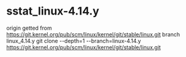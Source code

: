 # sstat_linux-4.14.y

origin getted from https://git.kernel.org/pub/scm/linux/kernel/git/stable/linux.git branch linux_4.14.y git clone --depth=1 --branch=linux-4.14.y https://git.kernel.org/pub/scm/linux/kernel/git/stable/linux.git
